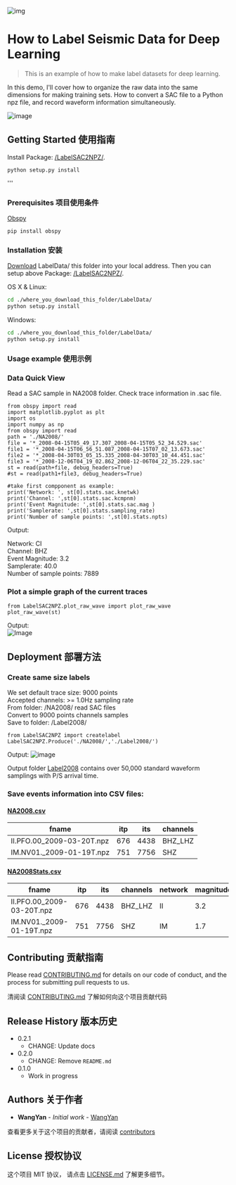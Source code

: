 ![img](https://github.com/maihao14/Lina-Seismic-Playground/blob/master/LabelData/PrefaceIMG.png) <br>
# How to Label Seismic Data for Deep Learning

> This is an example of how to make label datasets for deep learning.

In this demo, I'll cover how to organize the raw data into the same dimensions for making training sets. How to convert a SAC file to a Python npz file, and record waveform information simultaneously.

![image](https://github.com/maihao14/Lina-Seismic-Playground/blob/master/LabelData/IntroIMG.png)

## Getting Started 使用指南

Install Package: [/LabelSAC2NPZ/](https://github.com/maihao14/Lina-Seismic-Playground/tree/master/LabelData/LabelSAC2NPZ).

```
python setup.py install
```

'''


### Prerequisites 项目使用条件

[Obspy](https://github.com/obspy/obspy)

```
pip install obspy
```

### Installation 安装

[Download](https://github.com/maihao14/Lina-Seismic-Playground/tree/master/LabelData) LabelData/ this folder into your local address. Then you can setup above Package:
[/LabelSAC2NPZ/](https://github.com/maihao14/Lina-Seismic-Playground/tree/master/LabelData/LabelSAC2NPZ).

OS X & Linux:

```sh
cd ./where_you_download_this_folder/LabelData/
python setup.py install
```

Windows:

```sh
cd ./where_you_download_this_folder/LabelData/
python setup.py install
```

### Usage example 使用示例

### Data Quick View
Read a SAC sample in NA2008 folder. Check trace information in .sac file.

```
from obspy import read
import matplotlib.pyplot as plt
import os
import numpy as np
from obspy import read
path = './NA2008/'
file = '*_2008-04-15T05_49_17.307_2008-04-15T05_52_34.529.sac'
file1 = '*_2008-04-15T06_56_51.087_2008-04-15T07_02_13.673.sac'
file2 = '*_2008-04-30T03_05_15.335_2008-04-30T03_10_44.451.sac'
file3 = '*_2008-12-06T04_19_02.862_2008-12-06T04_22_35.229.sac'
st = read(path+file, debug_headers=True)
#st = read(path1+file3, debug_headers=True)

#take first compponent as example:
print('Network: ', st[0].stats.sac.knetwk)
print('Channel: ',st[0].stats.sac.kcmpnm)
print('Event Magnitude: ',st[0].stats.sac.mag )
print('Samplerate: ',st[0].stats.sampling_rate)
print('Number of sample points: ',st[0].stats.npts)
```
Output:

Network:  CI <br>
Channel:  BHZ<br>
Event Magnitude:  3.2<br>
Samplerate:  40.0<br>
Number of sample points:  7889<br>

### Plot a simple graph of the current traces
```
from LabelSAC2NPZ.plot_raw_wave import plot_raw_wave
plot_raw_wave(st)
```
Output:<br>
![Image](https://github.com/maihao14/Lina-Seismic-Playground/blob/master/LabelData/RawIMG.png)

## Deployment 部署方法
### Create same size labels
We set default trace size: 9000 points <br>
Accepted channels: >= 1.0Hz sampling rate <br>
From folder: /NA2008/ read SAC files <br>
Convert to 9000 points channels samples<br>
Save to folder: /Label2008/<br>
```
from LabelSAC2NPZ import createlabel
LabelSAC2NPZ.Produce('./NA2008/','./Label2008/')
```
Output:
![image](https://github.com/maihao14/Lina-Seismic-Playground/blob/master/LabelData/SampleIMG.png) <br>

Output folder [Label2008](https://github.com/maihao14/Lina-Seismic-Playground/tree/master/LabelData/Label2008) contains over 50,000 standard waveform samplings with P/S arrival time. <br>

### Save events information into CSV files:
#### [NA2008.csv](https://github.com/maihao14/Lina-Seismic-Playground/blob/master/LabelData/NA2008.csv)

|  fname   | itp  | its | channels |
|  ----  | ----  |  ---- |  ---- |
|  II.PFO.00_2009-03-20T.npz|  676| 4438| BHZ_LHZ|
|  IM.NV01._2009-01-19T.npz| 751|7756 |SHZ |

#### [NA2008Stats.csv](https://github.com/maihao14/Lina-Seismic-Playground/blob/master/LabelData/NA2008Stats.csv)

|  fname   | itp  | its | channels |network|magnitude|
|  ----  | ----  |  ---- |  ---- |---- |  ---- |
|  II.PFO.00_2009-03-20T.npz |676|4438 | BHZ_LHZ|II|3.2|
| IM.NV01._2009-01-19T.npz |751 |7756 | SHZ|IM|1.7|

## Contributing 贡献指南

Please read [CONTRIBUTING.md](#) for details on our code of conduct, and the process for submitting pull requests to us.

清阅读 [CONTRIBUTING.md](#) 了解如何向这个项目贡献代码

## Release History 版本历史

* 0.2.1
    * CHANGE: Update docs
* 0.2.0
    * CHANGE: Remove `README.md`
* 0.1.0
    * Work in progress

## Authors 关于作者

* **WangYan** - *Initial work* - [WangYan](https://wangyan.org)

查看更多关于这个项目的贡献者，请阅读 [contributors](#)

## License 授权协议

这个项目 MIT 协议， 请点击 [LICENSE.md](LICENSE.md) 了解更多细节。

